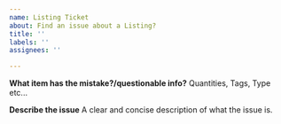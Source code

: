 ```yaml
---
name: Listing Ticket
about: Find an issue about a Listing?
title: ''
labels: ''
assignees: ''

---
```


**What item has the mistake?/questionable info?**
Quantities, Tags, Type etc...

**Describe the issue**
A clear and concise description of what the issue is.
